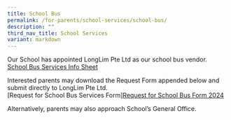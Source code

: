 ```yaml
---
title: School Bus
permalink: /for-parents/school-services/school-bus/
description: ""
third_nav_title: School Services
variant: markdown
---
```

Our School has appointed LongLim Pte Ltd as our school bus vendor. <br>
[School Bus Services Info Sheet](/files/School%20Bus%20Service%20Info%20Sheet.pdf)  

  

Interested parents may download the Request Form appended below and submit directly to LongLim Pte Ltd. <br>
[Request for School Bus Services Form][Request for School Bus Form 2024](/files/request%20for%20school%20bus%20service%20form%202024.pdf)

  

Alternatively, parents may also approach School’s General Office.